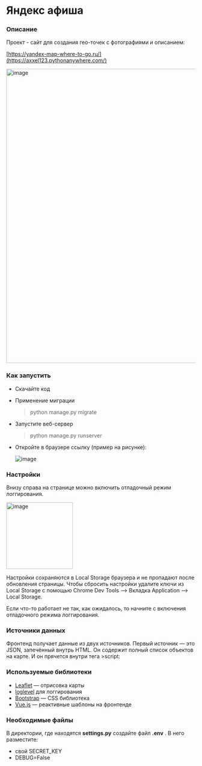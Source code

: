 # Яндекс афиша

### Описание

Проект - сайт для создания гео-точек с фотографиями и описанием:

[https://yandex-map-where-to-go.ru/](https://axxel123.pythonanywhere.com/)

<img width="781" alt="image" src="https://user-images.githubusercontent.com/58893102/194596161-8b56ce6e-f110-412d-9584-4251f686e551.png">

### Как запустить
- Скачайте код
- Применение миграции

  >python manage.py migrate

- Запустите веб-сервер

  >python manage.py runserver

- Откройте в браузере ссылку (пример на рисунке):

  ![image](https://user-images.githubusercontent.com/58893102/218447613-9a58db02-d718-4bf4-8d18-ceb4bb2ee908.png)


### Настройки
Внизу справа на странице можно включить отладочный режим логгирования.

<img width="177" alt="image" src="https://user-images.githubusercontent.com/58893102/194594930-09a736a1-63d4-4157-9f24-ac158668e2c5.png">

Настройки сохраняются в Local Storage браузера и не пропадают после обновления страницы. Чтобы сбросить настройки удалите ключи из Local Storage с помощью Chrome Dev Tools —> Вкладка Application —> Local Storage.

Если что-то работает не так, как ожидалось, то начните с включения отладочного режима логгирования.


### Источники данных

Фронтенд получает данные из двух источников. Первый источник — это JSON, запечённый внутрь HTML. Он содержит полный список объектов на карте. И он прячется внутри тега >script:

### Используемые библиотеки

* [Leaflet](https://leafletjs.com/) — отрисовка карты
* [loglevel](https://www.npmjs.com/package/loglevel) для логгирования
* [Bootstrap](https://getbootstrap.com/) — CSS библиотека
* [Vue.js](https://ru.vuejs.org/) — реактивные шаблоны на фронтенде

### Необходимые файлы

В директории, где находятся **settings.py** создайте файл **.env** .
В него разместите:
- свой SECRET_KEY
- DEBUG=False





